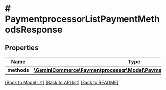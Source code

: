 # # PaymentprocessorListPaymentMethodsResponse


## Properties


Name | Type | Description | Notes
------------ | ------------- | ------------- | -------------
**methods**| [**\GeminiCommerce\Paymentprocessor\Model\PaymentprocessorPaymentMethod[]**](PaymentprocessorPaymentMethod.md) |   | [optional]


[[Back to Model list]](../../README.md#models) [[Back to API list]](../../README.md#endpoints) [[Back to README]](../../README.md)
